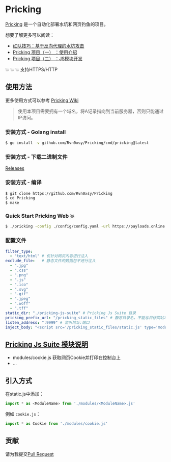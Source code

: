 # Pricking

[Pricking](https://github.com/Rvn0xsy/Pricking) 是一个自动化部署水坑和网页钓鱼的项目。

想要了解更多可以阅读：

- [红队技巧：基于反向代理的水坑攻击](https://payloads.online/archivers/2021-02-16/1)
- [Pricking 项目（一） ：使用介绍](https://payloads.online/archivers/2021-02-18/1)
- [Pricking 项目（二） ：JS模块开发](https://payloads.online/archivers/2021-02-18/2)

:collision: :collision: :collision: 支持HTTPS/HTTP

## 使用方法

更多使用方式可以参考 [Pricking Wiki](https://github.com/Rvn0xsy/Pricking/wiki)

> 使用本项目需要拥有一个域名，将A记录指向到当前服务器，否则只能通过IP访问。

### 安装方式 - Golang install

```bash
$ go install -v github.com/Rvn0xsy/Pricking/cmd/pricking@latest
```

### 安装方式 - 下载二进制文件

[Releases](https://github.com/Rvn0xsy/Pricking/releases)

### 安装方式 - 编译

```bash
$ git clone https://github.com/Rvn0xsy/Pricking
$ cd Pricking
$ make
```

### Quick Start Pricking Web :collision:

```bash
$ ./pricking -config ./config/config.yaml -url https://payloads.online
```

### 配置文件

```yaml
filter_type:
  - "text/html" # 仅针对网页内容进行注入
exclude_file:   # 静态文件的数据包不进行注入
  - ".jpg"
  - ".css"
  - ".png"
  - ".js"
  - ".ico"
  - ".svg"
  - ".gif"
  - ".jpeg"
  - ".woff"
  - ".tff"
static_dir: "./pricking-js-suite" # Pricking Js Suite 目录
pricking_prefix_url: "/pricking_static_files" # 静态目录名，不能与目标网站冲突
listen_address: ":9999" # 监听地址:端口
inject_body: "<script src='/pricking_static_files/static.js' type='module'></script>" # 注入代码
```

## [Pricking Js Suite 模块说明](pricking-js-suite/)

- modules/cookie.js 获取网页Cookie并打印在控制台上
- ...

## 引入方式

在static.js中添加：

```js
import * as <ModuleName> from './modules/<ModuleName>.js'
```

例如 `cookie.js`：

```js
import * as Cookie from './modules/cookie.js'
```

## 贡献

请为我提交[Pull Request](https://github.com/Rvn0xsy/Pricking/pulls)

